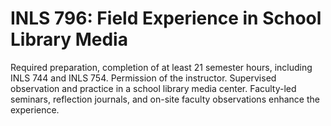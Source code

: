# INLS 796: Field Experience in School Library Media

Required preparation, completion of at least 21 semester hours, including INLS 744 and INLS 754. Permission of the instructor. Supervised observation and practice in a school library media center. Faculty-led seminars, reflection journals, and on-site faculty observations enhance the experience.
